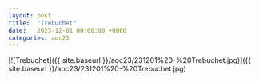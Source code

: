 ```yaml
---
layout: post
title:  "Trebuchet"
date:   2023-12-01 00:00:00 +0000
categories: aoc23
---
```


[![Trebuchet]({{ site.baseurl }}/aoc23/231201%20-%20Trebuchet.jpg)]({{ site.baseurl }}/aoc23/231201%20-%20Trebuchet.jpg)

